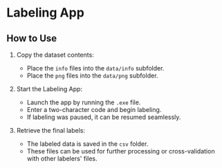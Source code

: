 # Labeling App

## How to Use

1. Copy the dataset contents:
   - Place the `info` files into the `data/info` subfolder.
   - Place the `png` files into the `data/png` subfolder.

2. Start the Labeling App:
   - Launch the app by running the `.exe` file.
   - Enter a two-character code and begin labeling.
   - If labeling was paused, it can be resumed seamlessly.

3. Retrieve the final labels:
   - The labeled data is saved in the `csv` folder.
   - These files can be used for further processing or cross-validation with other labelers' files.
